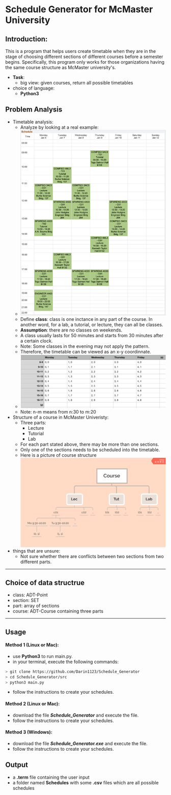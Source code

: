 # Schedule Generator for McMaster University 
## Introduction:
This is a program that helps users create timetable when they are in the stage of choosing different sections of different courses before a semester begins. Specifically, this program only works for those organizations having the same course structure as McMaster university's.

   - **Task**: 
      - big view: given courses, return all possible timetables  
   - choice of language: 
      - **Python3**

## Problem Analysis
   - Timetable analysis:
      - Analyze by looking at a real example:
      - ![avatar](md_img/schedule_example.png)
      - Define **class**: class is one inctance in any part of the course. 
      In another word, for a lab, a tutorial, or lecture, they can all be  classes.
      - **Assumption**: there are no classes on weekends.
      - A class usually lasts for 50 minutes and starts from 30 minutes after a certain clock.
      - Note: Some classes in the evening may not apply the pattern.
      - Therefore, the timetable can be viewed as an x-y coordinnate.
      - ![avatar](md_img/coordinate_table.png)
      - Note: n-m means from n:30 to m:20
   - Structure of a course in McMaster Univeristy:
      - Three parts:
         - Lecture
         - Tutorial
         - Lab
      - For each part stated above, there may be more than one sections. 
      - Only one of the sections needs to be scheduled into the timetable.
      - Here is a picture of course structure![avatar](md_img/course_structure.png)
   - things that are unsure:
      - Not sure whether there are conflicts between two sections from two different parts.
---------
## Choice of data structrue
   - class: ADT-Point
   - section: SET
   - part: array of sections
   - course: ADT-Course containing three parts
---------
## Usage
#### Method 1 (Linux or Mac):
   - use **Python3** to run main.py.
   - in your terminal, execute the following commands:
   ```bash
   > git clone https://github.com/Darin1123/Schedule_Generator
   > cd Schedule_Generator/src
   > python3 main.py
   ```
   - follow the instructions to create your schedules.
#### Method 2 (Linux or Mac):
   - download the file **_Schedule_Generator_** and execute the file.
   - follow the instructions to create your schedules.
#### Method 3 (Windows):
   - download the file **_Schedule_Generator.exe_** and execute the file.
   - follow the instructions to create your schedules.
## Output
   - a **.term** file containing the user input
   - a folder named **Schedules** with some **.csv** files which are all possible schedules
